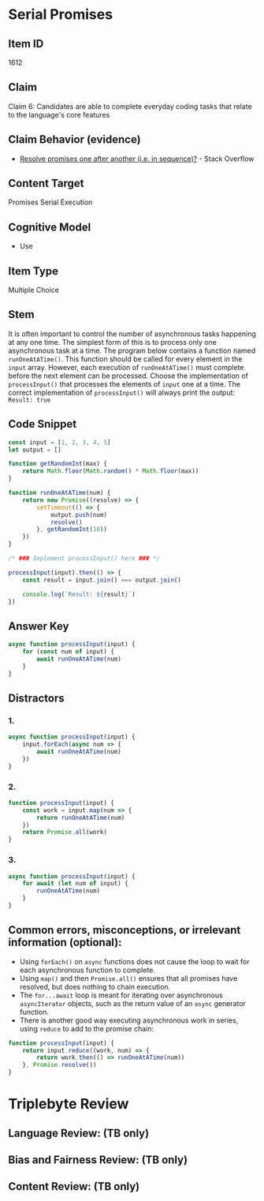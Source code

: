 # Serial Promises

## Item ID
1612

## Claim
Claim 6: Candidates are able to complete everyday coding tasks that relate to the language's core features

## Claim Behavior (evidence)
- [Resolve promises one after another (i.e. in sequence)?](https://stackoverflow.com/questions/24586110/resolve-promises-one-after-another-i-e-in-sequence) - Stack Overflow 

## Content Target
Promises
Serial Execution

## Cognitive Model
* Use

## Item Type
Multiple Choice

## Stem
It is often important to control the number of asynchronous tasks happening at any one time. The simplest form of this is to process only one asynchronous task at a time.  The program below contains a function named `runOneAtATime()`.  This function should be called for every element in the `input` array.  However, each execution of `runOneAtATime()` must complete before the next element can be processed.  Choose the implementation of `processInput()` that processes the elements of `input` one at a time.  The correct implementation of `processInput()` will always print the output: `Result: true`

## Code Snippet

```javascript
const input = [1, 2, 3, 4, 5]
let output = []

function getRandomInt(max) {
    return Math.floor(Math.random() * Math.floor(max))
}

function runOneAtATime(num) {
    return new Promise((resolve) => {
        setTimeout(() => {
            output.push(num)
            resolve()
        }, getRandomInt(10))
    })
}

/* ### Implement processInput() here ### */

processInput(input).then(() => {
    const result = input.join() === output.join()

    console.log(`Result: ${result}`)
})
```

## Answer Key
```javascript
async function processInput(input) {
    for (const num of input) {
        await runOneAtATime(num)
    }
}
```

## Distractors
### 1.
```javascript
async function processInput(input) {
    input.forEach(async num => {
        await runOneAtATime(num)
    })
}
```

### 2.
```javascript
function processInput(input) {
    const work = input.map(num => {
        return runOneAtATime(num)
    })
    return Promise.all(work)
}
```

### 3.
```javascript
async function processInput(input) {
    for await (let num of input) {
        runOneAtATime(num)
    }
}
```

## Common errors, misconceptions, or irrelevant information (optional):

* Using `forEach()` on `async` functions does not cause the loop to wait for each asynchronous function to complete.
* Using `map()` and then `Promise.all()` ensures that all promises have resolved, but does nothing to chain execution.
* The `for...await` loop is meant for iterating over asynchronous `asyncIterator` objects, such as the return value of an `async` generator function.
* There is another good way executing asynchronous work in series, using `reduce` to add to the promise chain:

```javascript
function processInput(input) {
    return input.reduce((work, num) => {
        return work.then(() => runOneAtATime(num))
    }, Promise.resolve())
}
```

# Triplebyte Review


## Language Review: (TB only)


## Bias and Fairness Review: (TB only)


## Content Review: (TB only)

